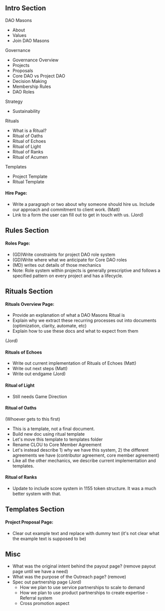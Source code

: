 ## Intro Section


DAO Masons
- About
- Values
- Join DAO Masons

Governance
- Governance Overview
- Projects
- Proposals
- Core DAO vs Project DAO
- Decision Making
- Membership Rules
- DAO Roles

Strategy
- Sustainability

Rituals
- What is a Ritual?
- Ritual of Oaths
- Ritual of Echoes
- Ritual of Light
- Ritual of Ranks
- Ritual of Acumen

Templates
- Project Template
- Ritual Template


#### Hire Page:

- Write a paragraph or two about why someone should hire us. Include our approach and commitment to client work.
  (Matt)
- Link to a form the user can fill out to get in touch with us.
  (Jord)

## Rules Section

#### Roles Page:

- (GD)Write constraints for project DAO role system
- (GD)Write where what we anticipate for Core DAO roles
- (MD) writes out details of those mechanics
- Note: Role system within projects is generally prescriptive and follows a specified pattern on every project and has a lifecycle.

## Rituals Section

#### Rituals Overview Page:

- Provide an explanation of what a DAO Masons Ritual is
- Explain why we extract these recurring processes out into documents (optimization, clarity, automate, etc)
- Explain how to use these docs and what to expect from them

(Jord)

#### Rituals of Echoes

- Write out current implementation of Rituals of Echoes (Matt)
- Write out next steps (Matt)
- Write out endgame (Jord)

#### Ritual of Light

- Still needs Game Direction

#### Ritual of Oaths

(Whoever gets to this first)

- This is a template, not a final document.
- Build new doc using ritual template
- Let's move this template to templates folder
- Rename CLOU to Core Member Agreement
- Let's instead describe 1) why we have this system, 2) the different agreements we have (contributor agreement, core member agreement)
- Like all the other mechanics, we describe current implementation and templates.

#### Ritual of Ranks

- Update to include score system in 1155 token structure. It was a much better system with that.

## Templates Section

#### Project Proposal Page:

- Clear out example text and replace with dummy text (it's not clear what the example text is supposed to be)

## Misc

- What was the original intent behind the payout page? (remove payout page until we have a need)
- What was the purpose of the Outreach page? (remove)
- Spec out partnership page (Jord)
  - How we plan to use service partnerships to scale to demand
  - How we plan to use product partnerships to create expertise - Referral system
  - Cross promotion aspect
